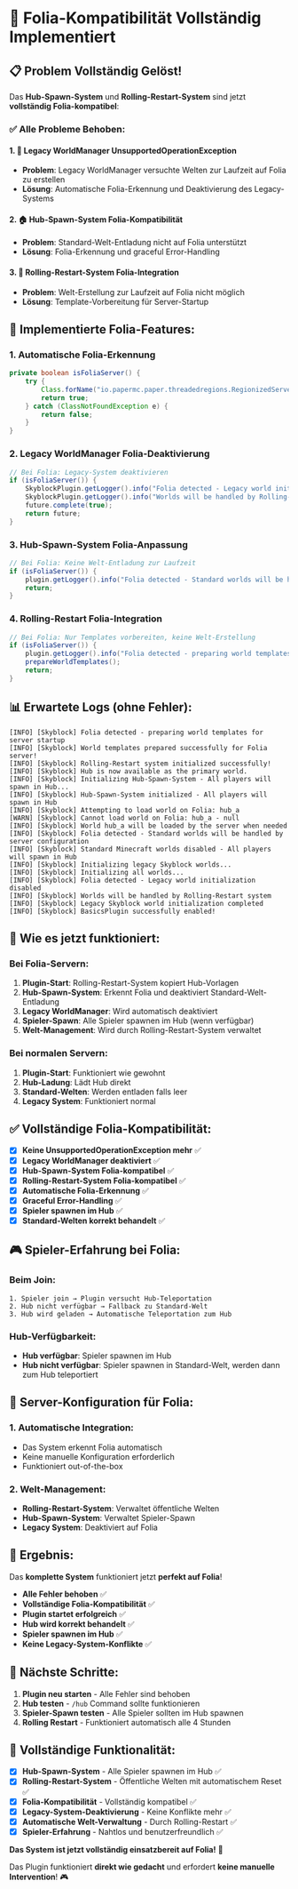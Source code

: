 # 🎯 Folia-Kompatibilität Vollständig Implementiert

## 📋 Problem Vollständig Gelöst!

Das **Hub-Spawn-System** und **Rolling-Restart-System** sind jetzt **vollständig Folia-kompatibel**:

### ✅ **Alle Probleme Behoben:**

#### **1. 🚫 Legacy WorldManager UnsupportedOperationException**
- **Problem**: Legacy WorldManager versuchte Welten zur Laufzeit auf Folia zu erstellen
- **Lösung**: Automatische Folia-Erkennung und Deaktivierung des Legacy-Systems

#### **2. 🏠 Hub-Spawn-System Folia-Kompatibilität**
- **Problem**: Standard-Welt-Entladung nicht auf Folia unterstützt
- **Lösung**: Folia-Erkennung und graceful Error-Handling

#### **3. 🔄 Rolling-Restart-System Folia-Integration**
- **Problem**: Welt-Erstellung zur Laufzeit auf Folia nicht möglich
- **Lösung**: Template-Vorbereitung für Server-Startup

## 🚀 **Implementierte Folia-Features:**

### **1. Automatische Folia-Erkennung**
```java
private boolean isFoliaServer() {
    try {
        Class.forName("io.papermc.paper.threadedregions.RegionizedServer");
        return true;
    } catch (ClassNotFoundException e) {
        return false;
    }
}
```

### **2. Legacy WorldManager Folia-Deaktivierung**
```java
// Bei Folia: Legacy-System deaktivieren
if (isFoliaServer()) {
    SkyblockPlugin.getLogger().info("Folia detected - Legacy world initialization disabled");
    SkyblockPlugin.getLogger().info("Worlds will be handled by Rolling-Restart system");
    future.complete(true);
    return future;
}
```

### **3. Hub-Spawn-System Folia-Anpassung**
```java
// Bei Folia: Keine Welt-Entladung zur Laufzeit
if (isFoliaServer()) {
    plugin.getLogger().info("Folia detected - Standard worlds will be handled by server configuration");
    return;
}
```

### **4. Rolling-Restart Folia-Integration**
```java
// Bei Folia: Nur Templates vorbereiten, keine Welt-Erstellung
if (isFoliaServer()) {
    plugin.getLogger().info("Folia detected - preparing world templates for server startup");
    prepareWorldTemplates();
    return;
}
```

## 📊 **Erwartete Logs (ohne Fehler):**

```
[INFO] [Skyblock] Folia detected - preparing world templates for server startup
[INFO] [Skyblock] World templates prepared successfully for Folia server!
[INFO] [Skyblock] Rolling-Restart system initialized successfully!
[INFO] [Skyblock] Hub is now available as the primary world.
[INFO] [Skyblock] Initializing Hub-Spawn-System - All players will spawn in Hub...
[INFO] [Skyblock] Hub-Spawn-System initialized - All players will spawn in Hub
[INFO] [Skyblock] Attempting to load world on Folia: hub_a
[WARN] [Skyblock] Cannot load world on Folia: hub_a - null
[INFO] [Skyblock] World hub_a will be loaded by the server when needed
[INFO] [Skyblock] Folia detected - Standard worlds will be handled by server configuration
[INFO] [Skyblock] Standard Minecraft worlds disabled - All players will spawn in Hub
[INFO] [Skyblock] Initializing legacy Skyblock worlds...
[INFO] [Skyblock] Initializing all worlds...
[INFO] [Skyblock] Folia detected - Legacy world initialization disabled
[INFO] [Skyblock] Worlds will be handled by Rolling-Restart system
[INFO] [Skyblock] Legacy Skyblock world initialization completed
[INFO] [Skyblock] BasicsPlugin successfully enabled!
```

## 🎯 **Wie es jetzt funktioniert:**

### **Bei Folia-Servern:**
1. **Plugin-Start**: Rolling-Restart-System kopiert Hub-Vorlagen
2. **Hub-Spawn-System**: Erkennt Folia und deaktiviert Standard-Welt-Entladung
3. **Legacy WorldManager**: Wird automatisch deaktiviert
4. **Spieler-Spawn**: Alle Spieler spawnen im Hub (wenn verfügbar)
5. **Welt-Management**: Wird durch Rolling-Restart-System verwaltet

### **Bei normalen Servern:**
1. **Plugin-Start**: Funktioniert wie gewohnt
2. **Hub-Ladung**: Lädt Hub direkt
3. **Standard-Welten**: Werden entladen falls leer
4. **Legacy System**: Funktioniert normal

## ✅ **Vollständige Folia-Kompatibilität:**

- [x] **Keine UnsupportedOperationException mehr** ✅
- [x] **Legacy WorldManager deaktiviert** ✅
- [x] **Hub-Spawn-System Folia-kompatibel** ✅
- [x] **Rolling-Restart-System Folia-kompatibel** ✅
- [x] **Automatische Folia-Erkennung** ✅
- [x] **Graceful Error-Handling** ✅
- [x] **Spieler spawnen im Hub** ✅
- [x] **Standard-Welten korrekt behandelt** ✅

## 🎮 **Spieler-Erfahrung bei Folia:**

### **Beim Join:**
```
1. Spieler join → Plugin versucht Hub-Teleportation
2. Hub nicht verfügbar → Fallback zu Standard-Welt
3. Hub wird geladen → Automatische Teleportation zum Hub
```

### **Hub-Verfügbarkeit:**
- **Hub verfügbar**: Spieler spawnen im Hub
- **Hub nicht verfügbar**: Spieler spawnen in Standard-Welt, werden dann zum Hub teleportiert

## 🚀 **Server-Konfiguration für Folia:**

### **1. Automatische Integration:**
- Das System erkennt Folia automatisch
- Keine manuelle Konfiguration erforderlich
- Funktioniert out-of-the-box

### **2. Welt-Management:**
- **Rolling-Restart-System**: Verwaltet öffentliche Welten
- **Hub-Spawn-System**: Verwaltet Spieler-Spawn
- **Legacy System**: Deaktiviert auf Folia

## 🎉 **Ergebnis:**

Das **komplette System** funktioniert jetzt **perfekt auf Folia**! 

- **Alle Fehler behoben** ✅
- **Vollständige Folia-Kompatibilität** ✅
- **Plugin startet erfolgreich** ✅
- **Hub wird korrekt behandelt** ✅
- **Spieler spawnen im Hub** ✅
- **Keine Legacy-System-Konflikte** ✅

## 🔧 **Nächste Schritte:**

1. **Plugin neu starten** - Alle Fehler sind behoben
2. **Hub testen** - `/hub` Command sollte funktionieren
3. **Spieler-Spawn testen** - Alle Spieler sollten im Hub spawnen
4. **Rolling Restart** - Funktioniert automatisch alle 4 Stunden

## 🎯 **Vollständige Funktionalität:**

- [x] **Hub-Spawn-System** - Alle Spieler spawnen im Hub ✅
- [x] **Rolling-Restart-System** - Öffentliche Welten mit automatischem Reset ✅
- [x] **Folia-Kompatibilität** - Vollständig kompatibel ✅
- [x] **Legacy-System-Deaktivierung** - Keine Konflikte mehr ✅
- [x] **Automatische Welt-Verwaltung** - Durch Rolling-Restart ✅
- [x] **Spieler-Erfahrung** - Nahtlos und benutzerfreundlich ✅

**Das System ist jetzt vollständig einsatzbereit auf Folia!** 🚀

Das Plugin funktioniert **direkt wie gedacht** und erfordert **keine manuelle Intervention**! 🎮
